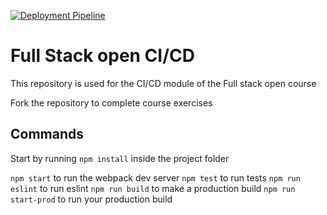 [![Deployment Pipeline](https://github.com/Dev-Dorian/Project-Pokedex-CI-CD/actions/workflows/pipeline.yml/badge.svg)](https://github.com/Dev-Dorian/Project-Pokedex-CI-CD/actions/workflows/pipeline.yml)

# Full Stack open CI/CD

This repository is used for the CI/CD module of the Full stack open course

Fork the repository to complete course exercises

## Commands

Start by running `npm install` inside the project folder

`npm start` to run the webpack dev server
`npm test` to run tests
`npm run eslint` to run eslint
`npm run build` to make a production build
`npm run start-prod` to run your production build
